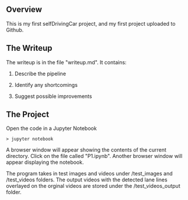 
Overview
---

This is my first selfDrivingCar project, and my first project uploaded to Github. 


The Writeup
---
The writeup is in the file "writeup.md". It contains: 
1. Describe the pipeline

2. Identify any shortcomings

3. Suggest possible improvements


The Project
---
Open the code in a Jupyter Notebook

`> jupyter notebook`

A browser window will appear showing the contents of the current directory.  Click on the file called "P1.ipynb".  Another browser window will appear displaying the notebook. 

The program takes in test images and videos under /test_images and /test_videos folders. The output videos with the detected lane lines overlayed on the orginal videos are stored under the /test_videos_output folder. 



